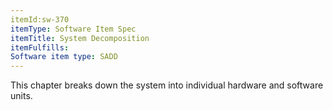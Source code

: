 ```yaml
---
itemId:sw-370
itemType: Software Item Spec
itemTitle: System Decomposition
itemFulfills: 
Software item type: SADD
---
```

This chapter breaks down the system into individual hardware and software units.